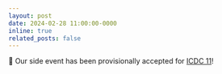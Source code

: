 ```yaml
---
layout: post
date: 2024-02-28 11:00:00-0000
inline: true
related_posts: false
---
```


:tada: Our side event has been provisionally accepted for [ICDC 11](https://www.icdc11.com)!
